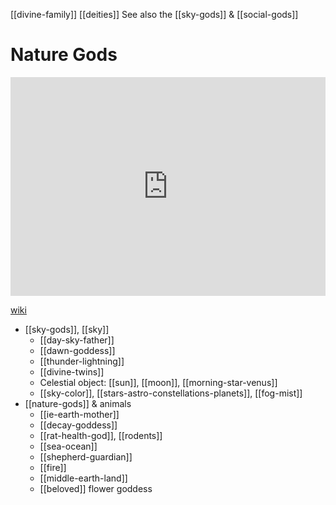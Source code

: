 [[divine-family]] [[deities]]
See also the [[sky-gods]] & [[social-gods]]

# Nature Gods

<iframe width="100%" height="350" frameborder="0" allow="accelerometer; autoplay; clipboard-write; encrypted-media; gyroscope; picture-in-picture" allowfullscreen src="https://en.wikipedia.org/wiki/Proto-Indo-European-mythology#Nature-deities"></iframe>

[wiki](https://en.wikipedia.org/wiki/Proto-Indo-European-mythology#Nature-deities)

- [[sky-gods]], [[sky]]
	- [[day-sky-father]]
	- [[dawn-goddess]]
	- [[thunder-lightning]]
	- [[divine-twins]]
	- Celestial object: [[sun]], [[moon]], [[morning-star-venus]]
	- [[sky-color]], [[stars-astro-constellations-planets]], [[fog-mist]]
- [[nature-gods]] & animals
	- [[ie-earth-mother]]
	- [[decay-goddess]]
	- [[rat-health-god]], [[rodents]]
	- [[sea-ocean]]
	- [[shepherd-guardian]]
	- [[fire]]
	- [[middle-earth-land]]
	- [[beloved]] flower goddess